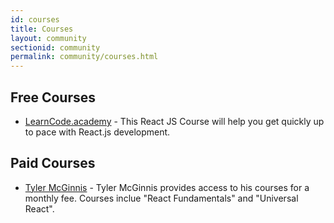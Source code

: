 ```yaml
---
id: courses
title: Courses
layout: community
sectionid: community
permalink: community/courses.html
---
```


## Free Courses

- [LearnCode.academy](https://www.youtube.com/watch?v=MhkGQAoc7bc) - This React JS Course will help you get quickly up to pace with React.js development.

## Paid Courses

- [Tyler McGinnis](https://tylermcginnis.com/courses) - Tyler McGinnis provides access to his courses for a monthly fee. Courses inclue "React Fundamentals" and "Universal React".
